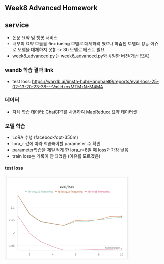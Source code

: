 ## Week8 Advanced Homework
## service
- 논문 요약 및 챗봇 서비스
- 내부의 요약 모듈을 fine tuning 모델로 대체하려 했으나 학습된 모델의 성능 이슈로 모델을 대체하지 못함 -> 3b 모델로 테스트 필요
- week8_advanced.py 는 week6_advanced.py와 동일한 버전(개선 없음)

### wandb 학습 결과 link
- test loss: https://wandb.ai/imsta-hub/Hanghae99/reports/eval-loss-25-02-13-20-23-38---VmlldzoxMTMzNzM4MA

### 데이터
- 자체 학습 데이터: ChatCPT를 사용하여 MapReduce 요약 데이터셋

### 모델 학습
- LoRA 수행 (facebook/opt-350m)
- lora_r 값에 따라 학습해야할 parameter 수 확인
- parameter학습을 제일 적게 한 lora_r=8일 때 loss가 가장 낮음
- train loss는 기록이 안 되었음 (이유를 모르겠음)

#### test loss
<img src = "temp/test_loss.png" width="400px">

